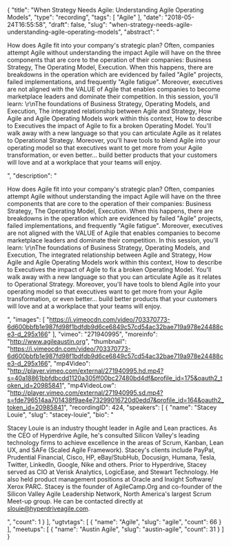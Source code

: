{
  "title": "When Strategy Needs Agile: Understanding Agile Operating Models",
  "type": "recording",
  "tags": [
    "Agile"
  ],
  "date": "2018-05-24T16:55:58",
  "draft": false,
  "slug": "when-strategy-needs-agile-understanding-agile-operating-models",
  "abstract": "<p>How does Agile fit into your company's strategic plan? Often, companies attempt Agile without understanding the impact Agile will have on the three components that are core to the operation of their companies: Business Strategy, The Operating Model, Execution. When this happens, there are breakdowns in the operation which are evidenced by failed \"Agile\" projects, failed implementations, and frequently \"Agile fatigue\". Moreover, executives are not aligned with the VALUE of Agile that enables companies to become marketplace leaders and dominate their competition. In this session, you'll learn: \r\nThe foundations of Business Strategy, Operating Models, and Execution, The integrated relationship between Agile and Strategy, How Agile and Agile Operating Models work within this context, How to describe to Executives the impact of Agile to fix a broken Operating Model. You'll walk away with a new language so that you can articulate Agile as it relates to Operational Strategy. Moreover, you'll have tools to blend Agile into your operating model so that executives want to get more from your Agile transformation, or even better... build better products that your customers will love and at a workplace that your teams will enjoy.</p>",
  "description": "<p>How does Agile fit into your company's strategic plan? Often, companies attempt Agile without understanding the impact Agile will have on the three components that are core to the operation of their companies: Business Strategy, The Operating Model, Execution. When this happens, there are breakdowns in the operation which are evidenced by failed \"Agile\" projects, failed implementations, and frequently \"Agile fatigue\". Moreover, executives are not aligned with the VALUE of Agile that enables companies to become marketplace leaders and dominate their competition. In this session, you'll learn: \r\nThe foundations of Business Strategy, Operating Models, and Execution, The integrated relationship between Agile and Strategy, How Agile and Agile Operating Models work within this context, How to describe to Executives the impact of Agile to fix a broken Operating Model. You'll walk away with a new language so that you can articulate Agile as it relates to Operational Strategy. Moreover, you'll have tools to blend Agile into your operating model so that executives want to get more from your Agile transformation, or even better... build better products that your customers will love and at a workplace that your teams will enjoy.</p>",
  "images": [
    "https://i.vimeocdn.com/video/703370773-6d600bbfb1e987fd98f1bdfdb9d6ce6849c57cd54ac32bae719a978e24488ce3-d_295x166"
  ],
  "vimeo": "271940995",
  "moreinfo": "http://www.agileaustin.org",
  "thumbnail": "https://i.vimeocdn.com/video/703370773-6d600bbfb1e987fd98f1bdfdb9d6ce6849c57cd54ac32bae719a978e24488ce3-d_295x166",
  "mp4Video": "http://player.vimeo.com/external/271940995.hd.mp4?s=40a18861bbfdbcdd1120a305ff00bc27480bd4df&profile_id=175&oauth2_token_id=20985841",
  "mp4VideoLow": "http://player.vimeo.com/external/271940995.sd.mp4?s=fde796514aa701438f9ae4e73299016720d0edd7&profile_id=164&oauth2_token_id=20985841",
  "recordingID": 424,
  "speakers": [
    {
      "name": "Stacey Louie",
      "slug": "stacey-louie",
      "bio": "<p>Stacey Louie is an industry thought leader in Agile and Lean practices. As the CEO of Hyperdrive Agile, he's consulted Silicon Valley's leading technology firms to achieve excellence in the areas of Scrum, Kanban, Lean UX, and SAFe (Scaled Agile Framework). Stacey's clients include PayPal, Prudential Financial, Cisco, HP, eBay/StubHub, Docusign, Humana, Tesla, Twitter, LinkedIn, Google, Nike and others. Prior to Hyperdrive, Stacey served as CIO at Verisk Analytics, LogicEase, and Stewart Technology. He also held product management positions at Oracle and Inxight Software/ Xerox PARC. Stacey is the founder of AgileCamp.Org and co-founder of the Silicon Valley Agile Leadership Network, North America's largest Scrum Meet-up group. He can be contacted directly at slouie@hyperdriveagile.com.</p>",
      "count": 1
    }
  ],
  "ugtvtags": [
    {
      "name": "Agile",
      "slug": "agile",
      "count": 66
    }
  ],
  "meetups": [
    {
      "name": "Austin Agile",
      "slug": "austin-agile",
      "count": 31
    }
  ]
}